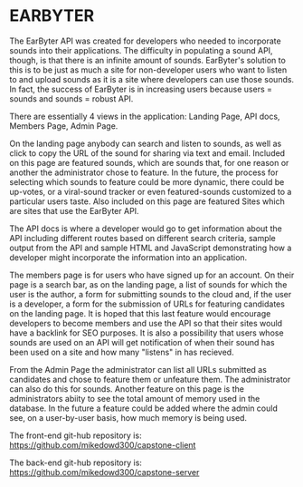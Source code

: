 # EARBYTER
The EarByter API was created for developers who needed to incorporate sounds into their applications. The difficulty in populating a sound API, though, is that there is an infinite amount of sounds. EarByter's solution to this is to be just as much a site for non-developer users who want to listen to and upload sounds as it is a site where developers can use those sounds. In fact, the success of EarByter is in increasing users because users = sounds and sounds = robust API.

There are essentially 4 views in the application: Landing Page, API docs, Members Page, Admin Page.

On the landing page anybody can search and listen to sounds, as well as click to copy the URL of the sound for sharing via text and email. Included on this page are featured sounds, which are sounds that, for one reason or another the administrator chose to feature. In the future, the process for selecting which sounds to feature could be more dynamic, there could be up-votes, or a viral-sound tracker or even featured-sounds customized to a particular users taste. Also included on this page are featured Sites which are sites that use the EarByter API.

The API docs is where a developer would go to get information about the API including different routes based on different search criteria, sample output from the API and sample HTML and JavaScript demonstrating how a developer might incorporate the information into an application.

The members page is for users who have signed up for an account. On their page is a search bar, as on the landing page, a list of sounds for which the user is the author, a form for submitting sounds to the cloud and, if the user is a developer, a form for the submission of URLs for featuring candidates on the landing page. It is hoped that this last feature would encourage developers to become members and use the API so that their sites would have a backlink for SEO purposes. It is also a possibility that users whose sounds are used on an API will get notification of when their sound has been used on a site and how many "listens" in has recieved.

From the Admin Page the administrator can list all URLs submitted as candidates and chose to feature them or unfeature them. The administrator can also do this for sounds. Another feature on this page is the administrators abiity to see the total amount of memory used in the database. In the future a feature could be added where the admin could see, on a user-by-user basis, how much memory is being used.

The front-end git-hub repository is: https://github.com/mikedowd300/capstone-client

The back-end git-hub repository is: https://github.com/mikedowd300/capstone-server
